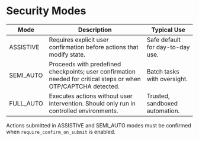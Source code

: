 # Security Modes

| Mode | Description | Typical Use |
| --- | --- | --- |
| ASSISTIVE | Requires explicit user confirmation before actions that modify state. | Safe default for day-to-day use. |
| SEMI_AUTO | Proceeds with predefined checkpoints; user confirmation needed for critical steps or when OTP/CAPTCHA detected. | Batch tasks with oversight. |
| FULL_AUTO | Executes actions without user intervention. Should only run in controlled environments. | Trusted, sandboxed automation. |

Actions submitted in ASSISTIVE and SEMI_AUTO modes must be confirmed when `require_confirm_on_submit` is enabled.
